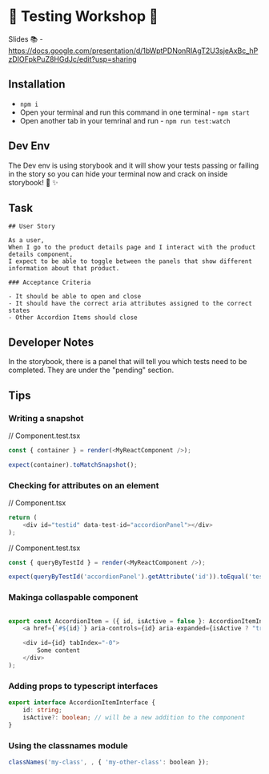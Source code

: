 # :bug: Testing Workshop :bug:

Slides :books: - https://docs.google.com/presentation/d/1bWptPDNonRIAgT2U3sjeAxBc_hPzDIOFpkPuZ8HGdJc/edit?usp=sharing

## Installation

- `npm i`
- Open your terminal and run this command in one terminal - `npm start`
- Open another tab in your temrinal and run - `npm run test:watch`

## Dev Env

The Dev env is using storybook and it will show your tests passing or failing in the story so you can hide your terminal now and crack on inside storybook! :tada: :sparkles:

## Task

```
## User Story

As a user, 
When I go to the product details page and I interact with the product details component, 
I expect to be able to toggle between the panels that show different information about that product.

### Acceptance Criteria

- It should be able to open and close
- It should have the correct aria attributes assigned to the correct states
- Other Accordion Items should close
```


## Developer Notes

In the storybook, there is a panel that will tell you which tests need to be completed. They are under the "pending" section.

## Tips

### Writing a snapshot

// Component.test.tsx
```javascript
const { container } = render(<MyReactComponent />);

expect(container).toMatchSnapshot();
```

### Checking for attributes on an element

// Component.tsx
```javascript
return (
    <div id="testid" data-test-id="accordionPanel"></div>
);
```

// Component.test.tsx
```javascript
const { queryByTestId } = render(<MyReactComponent />);

expect(queryByTestId('accordionPanel').getAttribute('id')).toEqual('testId');
```

### Makinga collaspable component

```javascript

export const AccordionItem = ({ id, isActive = false }: AccordionItemInterface) => (
    <a href={`#${id}`} aria-controls={id} aria-expanded={isActive ? "true" : "false"}>My Link</a>

    <div id={id} tabIndex="-0">
        Some content
    </div>
);
```

### Adding props to typescript interfaces 

```typescript
export interface AccordionItemInterface {
    id: string;
    isActive?: boolean; // will be a new addition to the component
}
```

### Using the classnames module

```javascript
classNames('my-class', , { 'my-other-class': boolean });
```